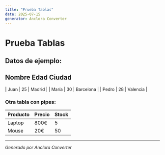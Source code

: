 ```yaml
---
title: "Prueba Tablas"
date: 2025-07-15
generator: Anclora Converter
---
```


# Prueba Tablas

## Datos de ejemplo:


## Nombre    Edad    Ciudad

| Juan | 25 | Madrid |
| María | 30 | Barcelona |
| Pedro | 28 | Valencia |

### Otra tabla con pipes:

| Producto | Precio | Stock |
| --- | --- | --- |
| Laptop | 800€ | 5 |
| Mouse | 20€ | 50 |

---

*Generado por Anclora Converter*